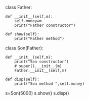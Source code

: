 class Father:
    
    def __init__(self,m):
        self.money=m
        print("Father constructor")
        
    def show(self):
        print("Father method")
        
class Son(Father):
    
    def __init__(self,m):
        print("Son constructor")
        # super().__init__(m)
        Father.__init__(self,m)
    
    def disp(self):
        print("Son method ",self.money)
        
s=Son(5000)
s.show()
s.disp()
